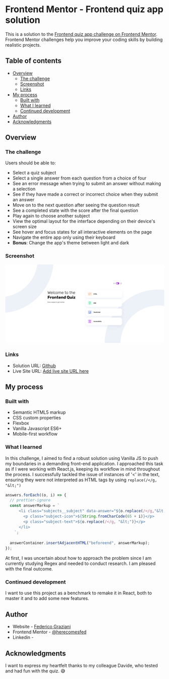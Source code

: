 # Frontend Mentor - Frontend quiz app solution

This is a solution to the [Frontend quiz app challenge on Frontend Mentor](https://www.frontendmentor.io/challenges/frontend-quiz-app-BE7xkzXQnU). Frontend Mentor challenges help you improve your coding skills by building realistic projects.

## Table of contents

- [Overview](#overview)
  - [The challenge](#the-challenge)
  - [Screenshot](#screenshot)
  - [Links](#links)
- [My process](#my-process)
  - [Built with](#built-with)
  - [What I learned](#what-i-learned)
  - [Continued development](#continued-development)
- [Author](#author)
- [Acknowledgments](#acknowledgments)

## Overview

### The challenge

Users should be able to:

- Select a quiz subject
- Select a single answer from each question from a choice of four
- See an error message when trying to submit an answer without making a selection
- See if they have made a correct or incorrect choice when they submit an answer
- Move on to the next question after seeing the question result
- See a completed state with the score after the final question
- Play again to choose another subject
- View the optimal layout for the interface depending on their device's screen size
- See hover and focus states for all interactive elements on the page
- Navigate the entire app only using their keyboard
- **Bonus**: Change the app's theme between light and dark

### Screenshot

![](./screenshot.jpg)

### Links

- Solution URL: [Github](https://github.com/herecomesfed/frontend-quiz-app)
- Live Site URL: [Add live site URL here](https://your-live-site-url.com)

## My process

### Built with

- Semantic HTML5 markup
- CSS custom properties
- Flexbox
- Vanilla Javascript ES6+
- Mobile-first workflow

### What I learned

In this challenge, I aimed to find a robust solution using Vanilla JS to push my boundaries in a demanding front-end application. I approached this task as if I were working with React.js, keeping its workflow in mind throughout the process. I successfully tackled the issue of instances of '<' in the text, ensuring they were not interpreted as HTML tags by using `replace(/</g, "&lt;")`

```js
answers.forEach((o, i) => {
  // prettier-ignore
  const answerMarkup = `
      <li class="subjects__subject" data-answer="${o.replace(/</g,"&lt;")}" tabindex="0">
        <p class="subject-icon">${String.fromCharCode(65 + i)}</p>
        <p class="subject-text">${o.replace(/</g, "&lt;")}</p>
      </li>
    `;

  answerContainer.insertAdjacentHTML("beforeend", answerMarkup);
});
```

At first, I was uncertain about how to approach the problem since I am currently studying Regex and needed to conduct research. I am pleased with the final outcome.

### Continued development

I want to use this project as a benchmark to remake it in React, both to master it and to add some new features.

## Author

- Website - [Federico Graziani](https://grazianifederico.it)
- Frontend Mentor - [@herecomesfed](https://www.frontendmentor.io/profile/herecomesfed)
- Linkedin - [](https://www.linkedin.com/in/federico-graziani)

## Acknowledgments

I want to express my heartfelt thanks to my colleague Davide, who tested and had fun with the quiz. 😅
